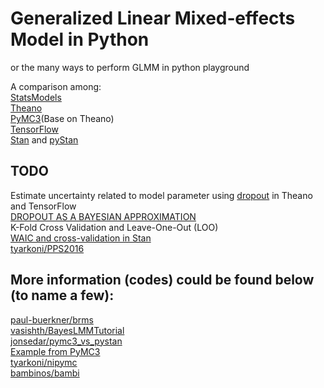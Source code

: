 # Generalized Linear Mixed‐effects Model in Python

or the many ways to perform GLMM in python playground
  
A comparison among:  
[StatsModels](https://github.com/statsmodels/statsmodels)  
[Theano](https://github.com/Theano/Theano)  
[PyMC3](https://github.com/pymc-devs/pymc3)(Base on Theano)  
[TensorFlow](https://github.com/tensorflow/tensorflow)  
[Stan](https://github.com/stan-dev/stan) and [pyStan](https://github.com/stan-dev/pystan)  

## TODO
Estimate uncertainty related to model parameter using [dropout](http://mlg.eng.cam.ac.uk/yarin/blog_3d801aa532c1ce.html) in Theano and TensorFlow  
[DROPOUT AS A BAYESIAN APPROXIMATION](http://mlg.eng.cam.ac.uk/yarin/publications.html#Gal2015Bayesian)  
K-Fold Cross Validation and Leave-One-Out (LOO)  
[WAIC and cross-validation in Stan](http://www.stat.columbia.edu/~gelman/research/unpublished/waic_stan.pdf)  
[tyarkoni/PPS2016](https://github.com/tyarkoni/PPS2016)

## More information (codes) could be found below (to name a few):  
[paul-buerkner/brms](https://github.com/paul-buerkner/brms)  
[vasishth/BayesLMMTutorial](https://github.com/vasishth/BayesLMMTutorial)  
[jonsedar/pymc3_vs_pystan](https://github.com/jonsedar/pymc3_vs_pystan)  
[Example from PyMC3](http://pymc-devs.github.io/pymc3/notebooks/GLM-hierarchical.html)  
[tyarkoni/nipymc](https://github.com/tyarkoni/nipymc)  
[bambinos/bambi](https://github.com/bambinos/bambi)  
